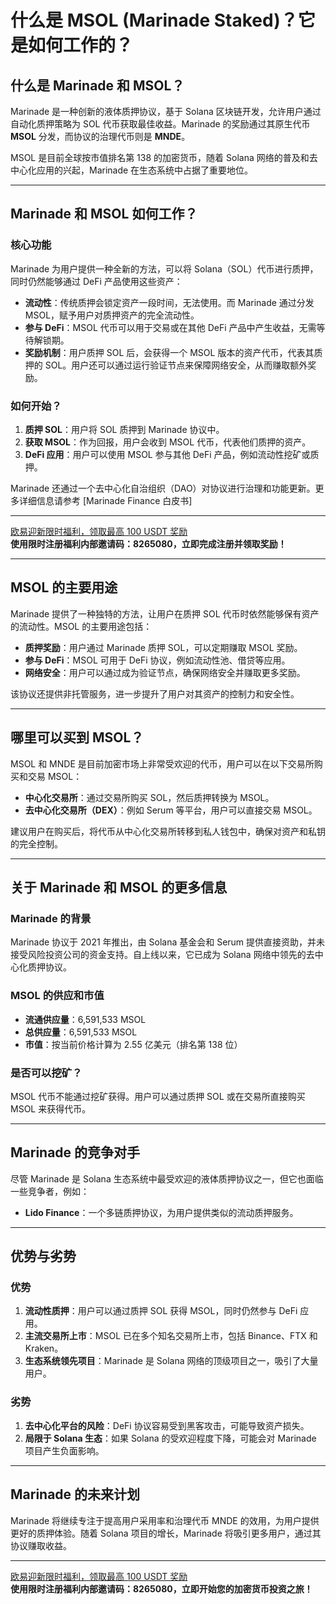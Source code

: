 # 什么是 MSOL (Marinade Staked)？它是如何工作的？



## 什么是 Marinade 和 MSOL？

Marinade 是一种创新的液体质押协议，基于 Solana 区块链开发，允许用户通过自动化质押策略为 SOL 代币获取最佳收益。Marinade 的奖励通过其原生代币 **MSOL** 分发，而协议的治理代币则是 **MNDE**。

MSOL 是目前全球按市值排名第 138 的加密货币，随着 Solana 网络的普及和去中心化应用的兴起，Marinade 在生态系统中占据了重要地位。

---

## Marinade 和 MSOL 如何工作？

### 核心功能

Marinade 为用户提供一种全新的方法，可以将 Solana（SOL）代币进行质押，同时仍然能够通过 DeFi 产品使用这些资产：

- **流动性**：传统质押会锁定资产一段时间，无法使用。而 Marinade 通过分发 MSOL，赋予用户对质押资产的完全流动性。
- **参与 DeFi**：MSOL 代币可以用于交易或在其他 DeFi 产品中产生收益，无需等待解锁期。
- **奖励机制**：用户质押 SOL 后，会获得一个 MSOL 版本的资产代币，代表其质押的 SOL。用户还可以通过运行验证节点来保障网络安全，从而赚取额外奖励。

### 如何开始？

1. **质押 SOL**：用户将 SOL 质押到 Marinade 协议中。
2. **获取 MSOL**：作为回报，用户会收到 MSOL 代币，代表他们质押的资产。
3. **DeFi 应用**：用户可以使用 MSOL 参与其他 DeFi 产品，例如流动性挖矿或质押。

Marinade 还通过一个去中心化自治组织（DAO）对协议进行治理和功能更新。更多详细信息请参考 [Marinade Finance 白皮书]

---
[欧易迎新限时福利，领取最高 100 USDT 奖励](https://bit.ly/OKXe)  
**使用限时注册福利内部邀请码：8265080，立即完成注册并领取奖励！**

---
## MSOL 的主要用途

Marinade 提供了一种独特的方法，让用户在质押 SOL 代币时依然能够保有资产的流动性。MSOL 的主要用途包括：

- **质押奖励**：用户通过 Marinade 质押 SOL，可以定期赚取 MSOL 奖励。
- **参与 DeFi**：MSOL 可用于 DeFi 协议，例如流动性池、借贷等应用。
- **网络安全**：用户可以通过成为验证节点，确保网络安全并赚取更多奖励。

该协议还提供非托管服务，进一步提升了用户对其资产的控制力和安全性。

---

## 哪里可以买到 MSOL？

MSOL 和 MNDE 是目前加密市场上非常受欢迎的代币，用户可以在以下交易所购买和交易 MSOL：

- **中心化交易所**：通过交易所购买 SOL，然后质押转换为 MSOL。
- **去中心化交易所（DEX）**：例如 Serum 等平台，用户可以直接交易 MSOL。

建议用户在购买后，将代币从中心化交易所转移到私人钱包中，确保对资产和私钥的完全控制。

---

## 关于 Marinade 和 MSOL 的更多信息

### Marinade 的背景

Marinade 协议于 2021 年推出，由 Solana 基金会和 Serum 提供直接资助，并未接受风险投资公司的资金支持。自上线以来，它已成为 Solana 网络中领先的去中心化质押协议。

### MSOL 的供应和市值

- **流通供应量**：6,591,533 MSOL
- **总供应量**：6,591,533 MSOL
- **市值**：按当前价格计算为 2.55 亿美元（排名第 138 位）

### 是否可以挖矿？

MSOL 代币不能通过挖矿获得。用户可以通过质押 SOL 或在交易所直接购买 MSOL 来获得代币。

---

## Marinade 的竞争对手

尽管 Marinade 是 Solana 生态系统中最受欢迎的液体质押协议之一，但它也面临一些竞争者，例如：

- **Lido Finance**：一个多链质押协议，为用户提供类似的流动质押服务。

---

## 优势与劣势

### 优势

1. **流动性质押**：用户可以通过质押 SOL 获得 MSOL，同时仍然参与 DeFi 应用。
2. **主流交易所上市**：MSOL 已在多个知名交易所上市，包括 Binance、FTX 和 Kraken。
3. **生态系统领先项目**：Marinade 是 Solana 网络的顶级项目之一，吸引了大量用户。

### 劣势

1. **去中心化平台的风险**：DeFi 协议容易受到黑客攻击，可能导致资产损失。
2. **局限于 Solana 生态**：如果 Solana 的受欢迎程度下降，可能会对 Marinade 项目产生负面影响。

---

## Marinade 的未来计划

Marinade 将继续专注于提高用户采用率和治理代币 MNDE 的效用，为用户提供更好的质押体验。随着 Solana 项目的增长，Marinade 将吸引更多用户，通过其协议赚取收益。

---

[欧易迎新限时福利，领取最高 100 USDT 奖励](https://bit.ly/OKXe)  
**使用限时注册福利内部邀请码：8265080，立即开始您的加密货币投资之旅！**
